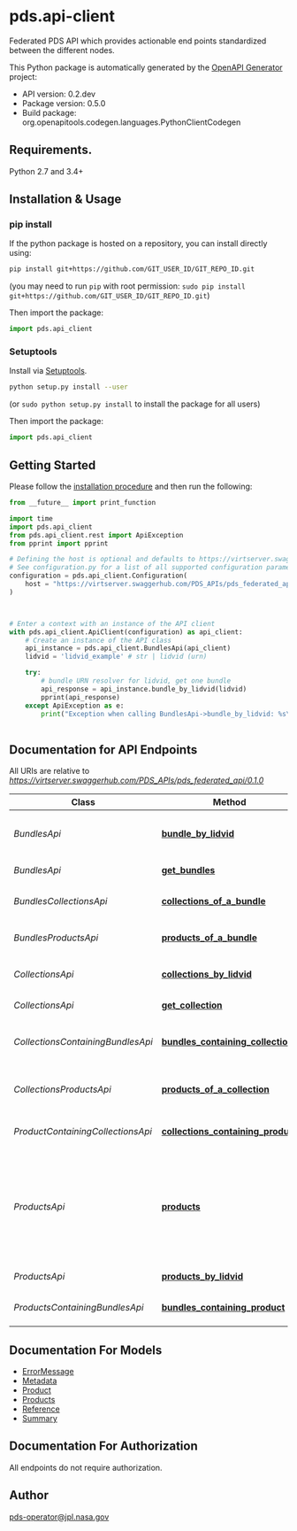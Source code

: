 # pds.api-client
Federated PDS API which provides actionable end points standardized
between the different nodes.


This Python package is automatically generated by the [OpenAPI Generator](https://openapi-generator.tech) project:

- API version: 0.2.dev
- Package version: 0.5.0
- Build package: org.openapitools.codegen.languages.PythonClientCodegen

## Requirements.

Python 2.7 and 3.4+

## Installation & Usage
### pip install

If the python package is hosted on a repository, you can install directly using:

```sh
pip install git+https://github.com/GIT_USER_ID/GIT_REPO_ID.git
```
(you may need to run `pip` with root permission: `sudo pip install git+https://github.com/GIT_USER_ID/GIT_REPO_ID.git`)

Then import the package:
```python
import pds.api_client
```

### Setuptools

Install via [Setuptools](http://pypi.python.org/pypi/setuptools).

```sh
python setup.py install --user
```
(or `sudo python setup.py install` to install the package for all users)

Then import the package:
```python
import pds.api_client
```

## Getting Started

Please follow the [installation procedure](#installation--usage) and then run the following:

```python
from __future__ import print_function

import time
import pds.api_client
from pds.api_client.rest import ApiException
from pprint import pprint

# Defining the host is optional and defaults to https://virtserver.swaggerhub.com/PDS_APIs/pds_federated_api/0.1.0
# See configuration.py for a list of all supported configuration parameters.
configuration = pds.api_client.Configuration(
    host = "https://virtserver.swaggerhub.com/PDS_APIs/pds_federated_api/0.1.0"
)



# Enter a context with an instance of the API client
with pds.api_client.ApiClient(configuration) as api_client:
    # Create an instance of the API class
    api_instance = pds.api_client.BundlesApi(api_client)
    lidvid = 'lidvid_example' # str | lidvid (urn)

    try:
        # bundle URN resolver for lidvid, get one bundle
        api_response = api_instance.bundle_by_lidvid(lidvid)
        pprint(api_response)
    except ApiException as e:
        print("Exception when calling BundlesApi->bundle_by_lidvid: %s\n" % e)
    
```

## Documentation for API Endpoints

All URIs are relative to *https://virtserver.swaggerhub.com/PDS_APIs/pds_federated_api/0.1.0*

Class | Method | HTTP request | Description
------------ | ------------- | ------------- | -------------
*BundlesApi* | [**bundle_by_lidvid**](docs/BundlesApi.md#bundle_by_lidvid) | **GET** /bundles/{lidvid} | bundle URN resolver for lidvid, get one bundle
*BundlesApi* | [**get_bundles**](docs/BundlesApi.md#get_bundles) | **GET** /bundles | request all PDS bundles
*BundlesCollectionsApi* | [**collections_of_a_bundle**](docs/BundlesCollectionsApi.md#collections_of_a_bundle) | **GET** /bundles/{lidvid}/collections | get collections belonging to a given bundle
*BundlesProductsApi* | [**products_of_a_bundle**](docs/BundlesProductsApi.md#products_of_a_bundle) | **GET** /bundles/{lidvid}/products | get products belonging to a given bundle
*CollectionsApi* | [**collections_by_lidvid**](docs/CollectionsApi.md#collections_by_lidvid) | **GET** /collections/{lidvid} | collections URN resolver for lidvid
*CollectionsApi* | [**get_collection**](docs/CollectionsApi.md#get_collection) | **GET** /collections | request PDS collections
*CollectionsContainingBundlesApi* | [**bundles_containing_collection**](docs/CollectionsContainingBundlesApi.md#bundles_containing_collection) | **GET** /collections/{lidvid}/bundles | get bundles containing this given collection
*CollectionsProductsApi* | [**products_of_a_collection**](docs/CollectionsProductsApi.md#products_of_a_collection) | **GET** /collections/{lidvid}/products | get producs belonging to a given collection
*ProductContainingCollectionsApi* | [**collections_containing_product**](docs/ProductContainingCollectionsApi.md#collections_containing_product) | **GET** /products/{lidvid}/collections | get collections containing product
*ProductsApi* | [**products**](docs/ProductsApi.md#products) | **GET** /products | search across all PDS data products, including bundles, collections, documentation, context and observational products,
*ProductsApi* | [**products_by_lidvid**](docs/ProductsApi.md#products_by_lidvid) | **GET** /products/{lidvid} | URN resolver for lidvid
*ProductsContainingBundlesApi* | [**bundles_containing_product**](docs/ProductsContainingBundlesApi.md#bundles_containing_product) | **GET** /products/{lidvid}/bundles | get bundles containing product


## Documentation For Models

 - [ErrorMessage](docs/ErrorMessage.md)
 - [Metadata](docs/Metadata.md)
 - [Product](docs/Product.md)
 - [Products](docs/Products.md)
 - [Reference](docs/Reference.md)
 - [Summary](docs/Summary.md)


## Documentation For Authorization

 All endpoints do not require authorization.

## Author

pds-operator@jpl.nasa.gov



